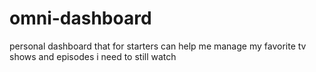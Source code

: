 # omni-dashboard
personal dashboard that for starters can help me manage my favorite tv shows and episodes i need to still watch
